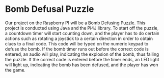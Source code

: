 # Bomb Defusal Puzzle

Our project on the Raspberry PI will be a Bomb Defusing Puzzle. This project is conducted using Java and the Pi4J library. To start off the puzzle, a countdown timer will start counting down, and the player has to do certain actions such as rotating a joystick to a certain direction in order to obtain clues to a final code. This code will be typed on the numeric keypad to defuse the bomb. If the bomb timer runs out before the correct code is entered, an audio will play, indicating the explosion of the bomb, thus failing the puzzle. If the correct code is entered before the timer ends, an LED light will light up, indicating the bomb has been defused, and the player has won the game.
